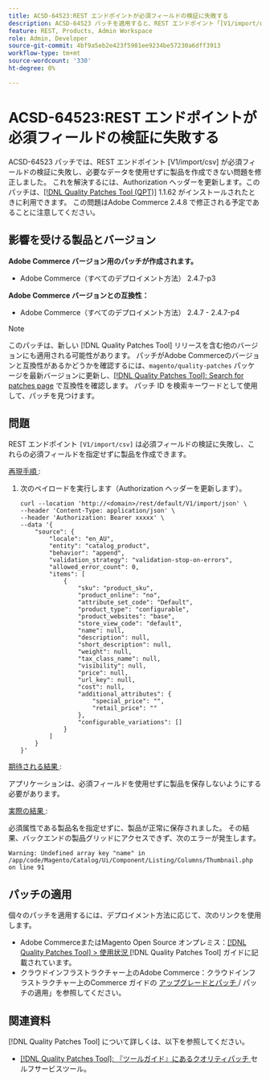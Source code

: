 ```yaml
---
title: ACSD-64523:REST エンドポイントが必須フィールドの検証に失敗する
description: ACSD-64523 パッチを適用すると、REST エンドポイント「[V1/import/csv]」が必須フィールドの検証に失敗し、必須フィールドを指定せずに製品を作成できる問題を修正できます。
feature: REST, Products, Admin Workspace
role: Admin, Developer
source-git-commit: 4bf9a5eb2e423f5981ee9234be57230a6dff3913
workflow-type: tm+mt
source-wordcount: '330'
ht-degree: 0%

---
```



# ACSD-64523:REST エンドポイントが必須フィールドの検証に失敗する

ACSD-64523 パッチでは、REST エンドポイント [V1/import/csv] が必須フィールドの検証に失敗し、必要なデータを使用せずに製品を作成できない問題を修正しました。 これを解決するには、Authorization ヘッダーを更新します。このパッチは、[[!DNL Quality Patches Tool (QPT)]](/help/tools/quality-patches-tool/quality-patches-tool-to-self-serve-quality-patches.md) 1.1.62 がインストールされたときに利用できます。 この問題はAdobe Commerce 2.4.8 で修正される予定であることに注意してください。

## 影響を受ける製品とバージョン

**Adobe Commerce バージョン用のパッチが作成されます。**

* Adobe Commerce（すべてのデプロイメント方法） 2.4.7-p3

**Adobe Commerce バージョンとの互換性：**

* Adobe Commerce（すべてのデプロイメント方法） 2.4.7 - 2.4.7-p4

>[!NOTE]
>
>このパッチは、新しい [!DNL Quality Patches Tool] リリースを含む他のバージョンにも適用される可能性があります。 パッチがAdobe Commerceのバージョンと互換性があるかどうかを確認するには、`magento/quality-patches` パッケージを最新バージョンに更新し、[[!DNL Quality Patches Tool]: Search for patches page](https://experienceleague.adobe.com/tools/commerce-quality-patches/index.html) で互換性を確認します。 パッチ ID を検索キーワードとして使用して、パッチを見つけます。

## 問題

REST エンドポイント `[V1/import/csv]` は必須フィールドの検証に失敗し、これらの必須フィールドを指定せずに製品を作成できます。

<u> 再現手順 </u>:

1. 次のペイロードを実行します（Authorization ヘッダーを更新します）。

   ```
   curl --location 'http://<domain>/rest/default/V1/import/json' \
   --header 'Content-Type: application/json' \
   --header 'Authorization: Bearer xxxxx' \
   --data '{
       "source": {
           "locale": "en_AU",
           "entity": "catalog_product",
           "behavior": "append",
           "validation_strategy": "validation-stop-on-errors",
           "allowed_error_count": 0,
           "items": [
               {
                   "sku": "product_sku",
                   "product_online": "no",
                   "attribute_set_code": "Default",
                   "product_type": "configurable",
                   "product_websites": "base",
                   "store_view_code": "default",
                   "name": null,
                   "description": null,
                   "short_description": null,
                   "weight": null,
                   "tax_class_name": null,
                   "visibility": null,
                   "price": null,
                   "url_key": null,
                   "cost": null,
                   "additional_attributes": {
                       "special_price": "",
                       "retail_price": ""
                   },
                   "configurable_variations": []
               }
           ]
       }
   }'
   ```

<u> 期待される結果 </u>:

アプリケーションは、必須フィールドを使用せずに製品を保存しないようにする必要があります。

<u> 実際の結果 </u>:

必須属性である製品名を指定せずに、製品が正常に保存されました。 その結果、バックエンドの製品グリッドにアクセスできず、次のエラーが発生します。

`Warning: Undefined array key "name" in /app/code/Magento/Catalog/Ui/Component/Listing/Columns/Thumbnail.php on line 91`

## パッチの適用

個々のパッチを適用するには、デプロイメント方法に応じて、次のリンクを使用します。

* Adobe CommerceまたはMagento Open Source オンプレミス：[[!DNL Quality Patches Tool] > 使用状況 ](/help/tools/quality-patches-tool/usage.md)[!DNL Quality Patches Tool] ガイドに記載されています。
* クラウドインフラストラクチャー上のAdobe Commerce：クラウドインフラストラクチャー上のCommerce ガイドの [ アップグレードとパッチ ](https://experienceleague.adobe.com/docs/commerce-cloud-service/user-guide/develop/upgrade/apply-patches.html)/ パッチの適用」を参照してください。

## 関連資料

[!DNL Quality Patches Tool] について詳しくは、以下を参照してください。

* [[!DNL Quality Patches Tool]: 『ツールガイド』にあるクオリティパッチ ](/help/tools/quality-patches-tool/quality-patches-tool-to-self-serve-quality-patches.md) セルフサービスツール。
